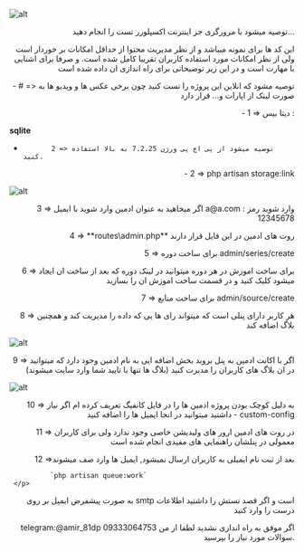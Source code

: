 ![alt](https://github.com/amirkhodabande/codelearn/blob/master/public/images-forgit/1.png)

<p align="right">توصیه میشود با مرورگری جز اینترنت اکسپلورر تست را انجام
    دهید...
</p>
<p align="right">
    این کد ها برای نمونه میباشد و از نظر مدیریت محتوا از حداقل
    امکانات بر خوردار است ولی از نظر امکانات مورد استفاده کاربران
    تقریبا کامل شده است. و صرفا برای اشنایی با مهارت است و در این
    زیر توضیحاتی برای راه اندازی ان داده شده است
</p>

<p align="right">
-        # => توصیه مشود که انلاین این پروژه را تست کنید چون برخی عکس
        ها و ویدیو ها به صورت لینک از اپارات و... قرار دارد
</p>
<p align="right">
-              1 => دیتا بیس : 

**sqlite**

-            2 => توصیه میشود از پی اچ پی ورژن 7.2.25 به بالا استفاده کنید.

</p>
<p align="right">
-              2 => php artisan storage:link
</p>

![alt](https://github.com/amirkhodabande/codelearn/blob/master/public/images-forgit/panel1.png)

<p align="right">
              3 => اگر میخاهید به عنوان ادمین وارد شوید با ایمیل a@a.com
              وارد شوید رمز : 12345678
</p>

<p align="right">
              4 => **routes\admin.php** روت های ادمین در این فایل قرار دارند
</p>
<p align="right">
              5 => برای ساخت دوره admin/series/create
</p>
<p align="right">
              6 => برای ساخت اموزش در هر دوره میتوانید در لینک دوره که بعد از ساخت ان ایجاد میشود کلیک کنید و در قسمت ساخت اموزش ان را بسازید
</p>
<p align="right">
              7 => برای ساخت منابع admin/source/create
</p>
<p align="right">
              8 => هر کاربر دارای پنلی است که میتواند رای ها یی که داده را مدیریت کند و همچنین بلاگ اضافه کند
</p>

![alt](https://github.com/amirkhodabande/codelearn/blob/master/public/images-forgit/panel3.png)

<p align="right">
              9 => اگر با اکانت ادمین به پنل بروید بخش اضافه ایی به نام ادمین وجود دارد که میتوانید در ان بلاگ های کاربران را مدیرت کنید (بلاگ ها تنها با تایید شما وارد سایت میشوند)
</p>

![alt](https://github.com/amirkhodabande/codelearn/blob/master/public/images-forgit/panel2.png)

<p align="right">
              10 => به دلیل کوچک بودن پروژه ادمین ها را در فایل کانفیگ تعریف کرده ام اگر نیاز داشتید میتوانید در انجا ایمیل ها را اضافه کنید 
-               custom-config            
</p>
<p align="right">
              11 => در روت های ادمین ارور های ولیدیشن خاصی وجود ندارد ولی
              برای کاربران معمولی در پنلشان راهنمایی های مفیدی انجام شده
              است
</p>
<p align="right">
              12 =>بعد از ثبت نام ایمیلی به کاربران ارسال نمیشود, ایمیل ها وارد صف میشوند

              `php artisan queue:work`
     </p>         
<p align="right">
    به صورت پیشفرض ایمیل بر روی smtp است و اگر قصد تستش را
    داشتید اطلاعات درست را وارد کنید
</p>
<p align="right">
        telegram:@amir_81dp   09333064753   اگر موفق به راه اندازی نشدید لطفا از من سوالات مورد نیاز را بپرسید.
</p>


